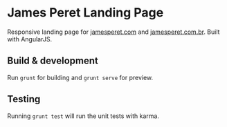 # James Peret Landing Page

Responsive landing page for [jamesperet.com](http://jamesperet.com) and [jamesperet.com.br](http://jamesperet.com.br). Built with AngularJS.

## Build & development

Run `grunt` for building and `grunt serve` for preview.

## Testing

Running `grunt test` will run the unit tests with karma.
